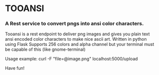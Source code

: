 # TOOANSI 
### A Rest service to convert pngs into ansi color characters.
Tooansi is a rest endpoint to deliver png images and gives you plain text ansi encoded color
characters to make nice ascii art. Written in python using Flask
Supports 256 colors and alpha channel but your terminal must be capable of this (like gnome-terminal)

Usage example: curl -F "file=@image.png"  localhost:5000/upload

 Have fun!
